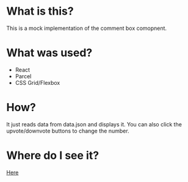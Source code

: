 # What is this?

This is a mock implementation of the comment box comopnent.

# What was used?

- React
- Parcel
- CSS Grid/Flexbox

# How?

It just reads data from data.json and displays it. You can also click the upvote/downvote buttons to change the number.

# Where do I see it?

[Here]()
